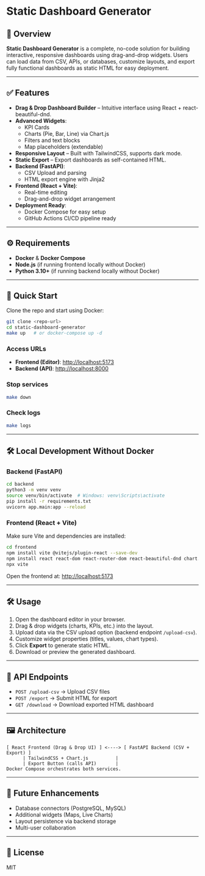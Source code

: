 # Static Dashboard Generator

## 📌 Overview
**Static Dashboard Generator** is a complete, no-code solution for building interactive, responsive dashboards using drag-and-drop widgets. Users can load data from CSV, APIs, or databases, customize layouts, and export fully functional dashboards as static HTML for easy deployment.

---

## ✅ Features
- **Drag & Drop Dashboard Builder** – Intuitive interface using React + react-beautiful-dnd.
- **Advanced Widgets**:
  - KPI Cards
  - Charts (Pie, Bar, Line) via Chart.js
  - Filters and text blocks
  - Map placeholders (extendable)
- **Responsive Layout** – Built with TailwindCSS, supports dark mode.
- **Static Export** – Export dashboards as self-contained HTML.
- **Backend (FastAPI)**:
  - CSV Upload and parsing
  - HTML export engine with Jinja2
- **Frontend (React + Vite)**:
  - Real-time editing
  - Drag-and-drop widget arrangement
- **Deployment Ready**:
  - Docker Compose for easy setup
  - GitHub Actions CI/CD pipeline ready

---

## ⚙️ Requirements
- **Docker** & **Docker Compose**
- **Node.js** (if running frontend locally without Docker)
- **Python 3.10+** (if running backend locally without Docker)

---

## 🚀 Quick Start
Clone the repo and start using Docker:

```bash
git clone <repo-url>
cd static-dashboard-generator
make up   # or docker-compose up -d
```

### Access URLs
- **Frontend (Editor)**: [http://localhost:5173](http://localhost:5173)
- **Backend (API)**: [http://localhost:8000](http://localhost:8000)

### Stop services
```bash
make down
```

### Check logs
```bash
make logs
```

---

## 🛠 Local Development Without Docker
### **Backend (FastAPI)**
```bash
cd backend
python3 -m venv venv
source venv/bin/activate  # Windows: venv\Scripts\activate
pip install -r requirements.txt
uvicorn app.main:app --reload
```

### **Frontend (React + Vite)**
Make sure Vite and dependencies are installed:
```bash
cd frontend
npm install vite @vitejs/plugin-react --save-dev
npm install react react-dom react-router-dom react-beautiful-dnd chart.js react-chartjs-2 axios tailwindcss @headlessui/react react-icons
npx vite
```

Open the frontend at: [http://localhost:5173](http://localhost:5173)

---

## 🛠 Usage
1. Open the dashboard editor in your browser.
2. Drag & drop widgets (charts, KPIs, etc.) into the layout.
3. Upload data via the CSV upload option (backend endpoint `/upload-csv`).
4. Customize widget properties (titles, values, chart types).
5. Click **Export** to generate static HTML.
6. Download or preview the generated dashboard.

---

## 🔗 API Endpoints
- `POST /upload-csv` → Upload CSV files
- `POST /export` → Submit HTML for export
- `GET /download` → Download exported HTML dashboard

---

## 🖼 Architecture
```
[ React Frontend (Drag & Drop UI) ] <----> [ FastAPI Backend (CSV + Export) ]
      | TailwindCSS + Chart.js          |
      | Export Button (calls API)       |
Docker Compose orchestrates both services.
```

---

## 🔮 Future Enhancements
- Database connectors (PostgreSQL, MySQL)
- Additional widgets (Maps, Live Charts)
- Layout persistence via backend storage
- Multi-user collaboration

---

## 📜 License
MIT
